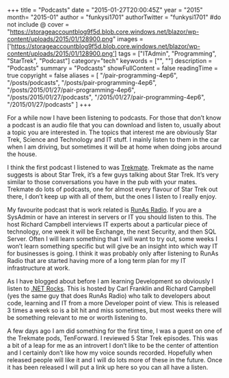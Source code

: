 +++
title = "Podcasts"
date = "2015-01-27T20:00:45Z"
year = "2015"
month= "2015-01"
author = "funkysi1701"
authorTwitter = "funkysi1701" #do not include @
cover = "https://storageaccountblog9f5d.blob.core.windows.net/blazor/wp-content/uploads/2015/01/128900.png"
images =['https://storageaccountblog9f5d.blob.core.windows.net/blazor/wp-content/uploads/2015/01/128900.png']
tags = ["ITAdmin", "Programming", "StarTrek", "Podcast"]
category="tech"
keywords = ["", ""]
description =  "Podcasts"
summary = "Podcasts"
showFullContent = false
readingTime = true
copyright = false
aliases = [
    "/pair-programming-4ep6",
    "/posts/podcasts",
    "/posts/pair-programming-4ep6",
    "/posts/2015/01/27/pair-programming-4ep6",
    "/posts/2015/01/27/podcasts",
    "/2015/01/27/pair-programming-4ep6",
    "/2015/01/27/podcasts"
]
+++

For a while now I have been listening to podcasts. For those that don’t know a podcast is an audio file that you can download and listen to, usually about a topic you are interested in. The topics that interest me are obviously Star Trek, Science and Technology and IT stuff. I mainly listen to them in the car when I am driving, but sometimes it will be at home when doing jobs around the house.

I think the first podcast I listened to was [Trekmate](http://www.trekmate.org.uk/). Trekmate as the name suggests is about Star Trek, it’s a few guys talking about Star Trek. It’s very similar to those conversations you have in the pub with your mates. Trekmate do lots of podcasts, one for almost every flavour of Star Trek out there, I don’t keep up with all of them, but the ones I listen to I really enjoy.

My favourite podcast that is work related is [RunAs Radio](http://www.runasradio.com/). If you are a SysAdmin or have an interest in servers or IT you should listen to this. The host Richard Campbell interviews IT experts about a particular piece of technology, one week it will be Exchange, the next Security, and then SQL Server. Often I will learn something that I will want to try out, some weeks I won’t learn something specific but will give be an insight into which way IT for businesses is going. I think it was probably only after listening to RunAs Radio that are started having more of a long term plan for my IT infrastructure at work.

As I have blogged about before I am learning Development so obviously I listen to [.NET Rocks](http://www.dotnetrocks.com/). This is hosted by Carl Franklin and Richard Campbell (yes the same guy that does RunAs Radio) who talk to developers about code, learning and IT from a more Developer point of view. This is released 3 times a week so is a bit hit and miss sometimes, but most weeks there will be something relevant to me or worth listening to.

A few days ago I am did something for the first time, I was a guest on one of the Trekmate pods, TenForward. I reviewed 5 Star Trek episodes. This was a bit of a leap for me as an introvert I don’t like to be the center of attention and I certainly don’t like how my voice sounds recorded. Hopefully when released people will like it and I will do lots more of these in the future. Once it has been released I will put a link up here so you can all have a listen.